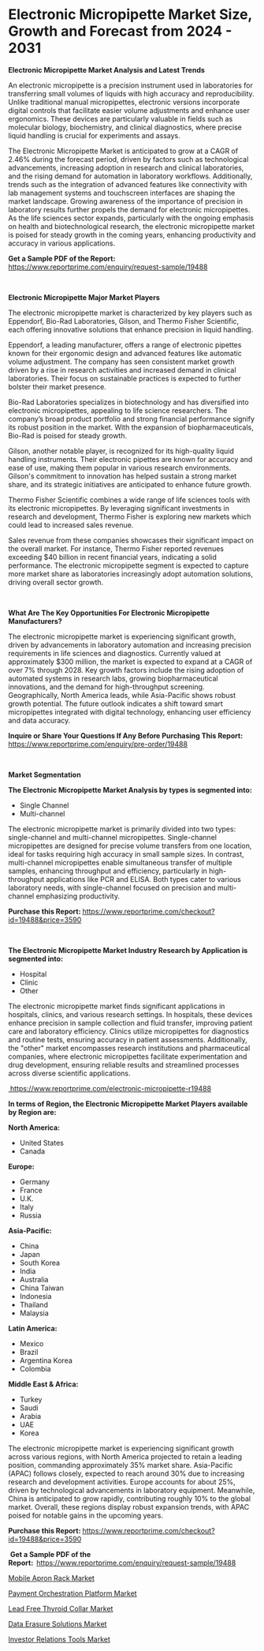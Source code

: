 <p><h1>Electronic Micropipette Market Size, Growth and Forecast from 2024 - 2031</h1></p><p><strong>Electronic Micropipette Market Analysis and Latest Trends</strong></p>
<p><p>An electronic micropipette is a precision instrument used in laboratories for transferring small volumes of liquids with high accuracy and reproducibility. Unlike traditional manual micropipettes, electronic versions incorporate digital controls that facilitate easier volume adjustments and enhance user ergonomics. These devices are particularly valuable in fields such as molecular biology, biochemistry, and clinical diagnostics, where precise liquid handling is crucial for experiments and assays.</p><p>The Electronic Micropipette Market is anticipated to grow at a CAGR of 2.46% during the forecast period, driven by factors such as technological advancements, increasing adoption in research and clinical laboratories, and the rising demand for automation in laboratory workflows. Additionally, trends such as the integration of advanced features like connectivity with lab management systems and touchscreen interfaces are shaping the market landscape. Growing awareness of the importance of precision in laboratory results further propels the demand for electronic micropipettes. As the life sciences sector expands, particularly with the ongoing emphasis on health and biotechnological research, the electronic micropipette market is poised for steady growth in the coming years, enhancing productivity and accuracy in various applications.</p></p>
<p><strong>Get a Sample PDF of the Report:&nbsp;</strong> <a href="https://www.reportprime.com/enquiry/request-sample/19488?utm_campaign=102&utm_medium=2&utm_source=Github&utm_content=ia&utm_term=23112024&utm_id=electronic-micropipette">https://www.reportprime.com/enquiry/request-sample/19488</a></p>
<p>&nbsp;</p>
<p><strong>Electronic Micropipette Major Market Players</strong></p>
<p><p>The electronic micropipette market is characterized by key players such as Eppendorf, Bio-Rad Laboratories, Gilson, and Thermo Fisher Scientific, each offering innovative solutions that enhance precision in liquid handling.</p><p>Eppendorf, a leading manufacturer, offers a range of electronic pipettes known for their ergonomic design and advanced features like automatic volume adjustment. The company has seen consistent market growth driven by a rise in research activities and increased demand in clinical laboratories. Their focus on sustainable practices is expected to further bolster their market presence.</p><p>Bio-Rad Laboratories specializes in biotechnology and has diversified into electronic micropipettes, appealing to life science researchers. The company’s broad product portfolio and strong financial performance signify its robust position in the market. With the expansion of biopharmaceuticals, Bio-Rad is poised for steady growth.</p><p>Gilson, another notable player, is recognized for its high-quality liquid handling instruments. Their electronic pipettes are known for accuracy and ease of use, making them popular in various research environments. Gilson's commitment to innovation has helped sustain a strong market share, and its strategic initiatives are anticipated to enhance future growth.</p><p>Thermo Fisher Scientific combines a wide range of life sciences tools with its electronic micropipettes. By leveraging significant investments in research and development, Thermo Fisher is exploring new markets which could lead to increased sales revenue. </p><p>Sales revenue from these companies showcases their significant impact on the overall market. For instance, Thermo Fisher reported revenues exceeding $40 billion in recent financial years, indicating a solid performance. The electronic micropipette segment is expected to capture more market share as laboratories increasingly adopt automation solutions, driving overall sector growth.</p></p>
<p>&nbsp;</p>
<p><strong>What Are The Key Opportunities For Electronic Micropipette Manufacturers?</strong></p>
<p><p>The electronic micropipette market is experiencing significant growth, driven by advancements in laboratory automation and increasing precision requirements in life sciences and diagnostics. Currently valued at approximately $300 million, the market is expected to expand at a CAGR of over 7% through 2028. Key growth factors include the rising adoption of automated systems in research labs, growing biopharmaceutical innovations, and the demand for high-throughput screening. Geographically, North America leads, while Asia-Pacific shows robust growth potential. The future outlook indicates a shift toward smart micropipettes integrated with digital technology, enhancing user efficiency and data accuracy.</p></p>
<p><strong>Inquire or Share Your Questions If Any Before Purchasing This Report:</strong> <a href="https://www.reportprime.com/enquiry/pre-order/19488?utm_campaign=102&utm_medium=2&utm_source=Github&utm_content=ia&utm_term=23112024&utm_id=electronic-micropipette">https://www.reportprime.com/enquiry/pre-order/19488</a></p>
<p>&nbsp;</p>
<p><strong>Market Segmentation</strong></p>
<p><strong>The Electronic Micropipette Market Analysis by types is segmented into:</strong></p>
<p><ul><li>Single Channel</li><li>Multi-channel</li></ul></p>
<p><p>The electronic micropipette market is primarily divided into two types: single-channel and multi-channel micropipettes. Single-channel micropipettes are designed for precise volume transfers from one location, ideal for tasks requiring high accuracy in small sample sizes. In contrast, multi-channel micropipettes enable simultaneous transfer of multiple samples, enhancing throughput and efficiency, particularly in high-throughput applications like PCR and ELISA. Both types cater to various laboratory needs, with single-channel focused on precision and multi-channel emphasizing productivity.</p></p>
<p><strong>Purchase this Report:&nbsp;</strong><a href="https://www.reportprime.com/checkout?id=19488&price=3590&utm_campaign=102&utm_medium=2&utm_source=Github&utm_content=ia&utm_term=23112024&utm_id=electronic-micropipette">https://www.reportprime.com/checkout?id=19488&price=3590</a></p>
<p>&nbsp;</p>
<p><strong>The Electronic Micropipette Market Industry Research by Application is segmented into:</strong></p>
<p><ul><li>Hospital</li><li>Clinic</li><li>Other</li></ul></p>
<p><p>The electronic micropipette market finds significant applications in hospitals, clinics, and various research settings. In hospitals, these devices enhance precision in sample collection and fluid transfer, improving patient care and laboratory efficiency. Clinics utilize micropipettes for diagnostics and routine tests, ensuring accuracy in patient assessments. Additionally, the "other" market encompasses research institutions and pharmaceutical companies, where electronic micropipettes facilitate experimentation and drug development, ensuring reliable results and streamlined processes across diverse scientific applications.</p></p>
<p><a href="https://www.reportprime.com/electronic-micropipette-r19488?utm_campaign=102&utm_medium=2&utm_source=Github&utm_content=ia&utm_term=23112024&utm_id=electronic-micropipette">&nbsp;https://www.reportprime.com/electronic-micropipette-r19488</a></p>
<p><strong>In terms of Region, the Electronic Micropipette Market Players available by Region are:</strong></p>
<p>
    <p> <strong> North America: </strong>
        <ul>
            <li>United States</li>
            <li>Canada</li>
        </ul>
        </p> 
    <p> <strong> Europe: </strong>
        <ul>
            <li>Germany</li>
            <li>France</li>
            <li>U.K.</li>
            <li>Italy</li>
            <li>Russia</li>
        </ul>
        </p> 
    <p> <strong> Asia-Pacific: </strong>
        <ul>
            <li>China</li>
            <li>Japan</li>
            <li>South Korea</li>
            <li>India</li>
            <li>Australia</li>
            <li>China Taiwan</li>
            <li>Indonesia</li>
            <li>Thailand</li>
            <li>Malaysia</li>
        </ul>
        </p> 
    <p> <strong> Latin America: </strong>
        <ul>
            <li>Mexico</li>
            <li>Brazil</li>
            <li>Argentina Korea</li>
            <li>Colombia</li>
        </ul>
        </p> 
    <p> <strong> Middle East & Africa: </strong>
        <ul>
            <li>Turkey</li>
            <li>Saudi</li>
            <li>Arabia</li>
            <li>UAE</li>
            <li>Korea</li>
        </ul>
    </p>
    </p>
<p><p>The electronic micropipette market is experiencing significant growth across various regions, with North America projected to retain a leading position, commanding approximately 35% market share. Asia-Pacific (APAC) follows closely, expected to reach around 30% due to increasing research and development activities. Europe accounts for about 25%, driven by technological advancements in laboratory equipment. Meanwhile, China is anticipated to grow rapidly, contributing roughly 10% to the global market. Overall, these regions display robust expansion trends, with APAC poised for notable gains in the upcoming years.</p></p>
<p><strong>Purchase this Report: </strong><a href="https://www.reportprime.com/checkout?id=19488&price=3590&utm_campaign=102&utm_medium=2&utm_source=Github&utm_content=ia&utm_term=23112024&utm_id=electronic-micropipette">https://www.reportprime.com/checkout?id=19488&price=3590</a></p>
<p>&nbsp;<strong>Get a Sample PDF of the Report:&nbsp;&nbsp;</strong><a href="https://www.reportprime.com/enquiry/request-sample/19488?utm_campaign=102&utm_medium=2&utm_source=Github&utm_content=ia&utm_term=23112024&utm_id=electronic-micropipette">https://www.reportprime.com/enquiry/request-sample/19488</a></p>
<p><strong></strong></p>
<p><p><a href="https://github.com/aclinard83/Market-Research-Report-List-1/blob/main/mobile-apron-rack-market.md?utm_campaign=102&utm_medium=2&utm_source=Github&utm_content=ia&utm_term=23112024&utm_id=electronic-micropipette">Mobile Apron Rack Market</a></p><p><a href="https://issuu.com/reportprime-2/docs/payment-orchestration-platform-mark_eb9dfd8d998a16?utm_campaign=102&utm_medium=2&utm_source=Github&utm_content=ia&utm_term=23112024&utm_id=electronic-micropipette">Payment Orchestration Platform Market</a></p><p><a href="https://github.com/NargisHussain75/Market-Research-Report-List-1/blob/main/lead-free-thyroid-collar-market.md?utm_campaign=102&utm_medium=2&utm_source=Github&utm_content=ia&utm_term=23112024&utm_id=electronic-micropipette">Lead Free Thyroid Collar Market</a></p><p><a href="https://www.linkedin.com/pulse/current-evaluation-future-outlook-data-erasure-solutions-market-nj7ec?utm_campaign=102&utm_medium=2&utm_source=Github&utm_content=ia&utm_term=23112024&utm_id=electronic-micropipette">Data Erasure Solutions Market</a></p><p><a href="https://issuu.com/reportprime-2/docs/investor-relations-tools-market-siz_7515a4b8523c3a?utm_campaign=102&utm_medium=2&utm_source=Github&utm_content=ia&utm_term=23112024&utm_id=electronic-micropipette">Investor Relations Tools Market</a></p></p>